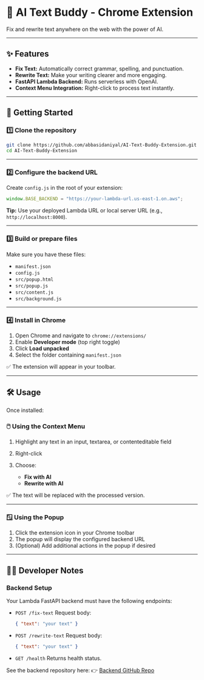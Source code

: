 # 🧩 AI Text Buddy - Chrome Extension

Fix and rewrite text anywhere on the web with the power of AI.

---

## ✨ Features

* **Fix Text:** Automatically correct grammar, spelling, and punctuation.
* **Rewrite Text:** Make your writing clearer and more engaging.
* **FastAPI Lambda Backend:** Runs serverless with OpenAI.
* **Context Menu Integration:** Right-click to process text instantly.

---

## 🚀 Getting Started

### 1️⃣ Clone the repository

```bash
git clone https://github.com/abbasidaniyal/AI-Text-Buddy-Extension.git
cd AI-Text-Buddy-Extension
```

---

### 2️⃣ Configure the backend URL

Create `config.js` in the root of your extension:

```javascript
window.BASE_BACKEND = "https://your-lambda-url.us-east-1.on.aws";
```

**Tip:**
Use your deployed Lambda URL or local server URL (e.g., `http://localhost:8000`).

---

### 3️⃣ Build or prepare files

Make sure you have these files:

* `manifest.json`
* `config.js`
* `src/popup.html`
* `src/popup.js`
* `src/content.js`
* `src/background.js`

---

### 4️⃣ Install in Chrome

1. Open Chrome and navigate to `chrome://extensions/`
2. Enable **Developer mode** (top right toggle)
3. Click **Load unpacked**
4. Select the folder containing `manifest.json`

✅ The extension will appear in your toolbar.

---

## 🛠️ Usage

Once installed:

### 🖱️ Using the Context Menu

1. Highlight any text in an input, textarea, or contenteditable field
2. Right-click
3. Choose:

   * **Fix with AI**
   * **Rewrite with AI**

✅ The text will be replaced with the processed version.

---

### 🪟 Using the Popup

1. Click the extension icon in your Chrome toolbar
2. The popup will display the configured backend URL
3. (Optional) Add additional actions in the popup if desired

---

## 🧑‍💻 Developer Notes

### Backend Setup

Your Lambda FastAPI backend must have the following endpoints:

* `POST /fix-text`
  Request body:

  ```json
  { "text": "your text" }
  ```

* `POST /rewrite-text`
  Request body:

  ```json
  { "text": "your text" }
  ```

* `GET /health`
  Returns health status.

See the backend repository here:
👉 [Backend GitHub Repo](https://github.com/abbasidaniyal/AI-Text-Buddy-Backend)
